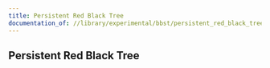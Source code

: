 ```yaml
---
title: Persistent Red Black Tree
documentation_of: //library/experimental/bbst/persistent_red_black_tree.hpp
---
```

## Persistent Red Black Tree

